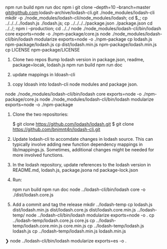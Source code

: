 npm run build npm run doc npm i git clone –depth=10 –branch=master git@github.com:lodash-archive/lodash-cli.git ./node\_modules/lodash-cli mkdir -p ./node\_modules/lodash-cli/node\_modules/lodash; cd $\_; cp ../../../../lodash.js ./lodash.js; cp ../../../../package.json ./package.json cd ../../; npm i –production; cd ../../ node ./node\_modules/lodash-cli/bin/lodash core exports=node -o ./npm-package/core.js node ./node\_modules/lodash-cli/bin/lodash modularize exports=node -o ./npm-package cp lodash.js npm-package/lodash.js cp dist/lodash.min.js npm-package/lodash.min.js cp LICENSE npm-package/LICENSE

1.  Clone two repos Bump lodash version in package.json, readme, package=locak, lodash.js npm run build npm run doc

2.  update mappings in ldoash-cli
3.  copy ldoash into lodash-cli node modules and package json.

node ./node\_modules/lodash-cli/bin/lodash core exports=node -o ./npm-package/core.js node ./node\_modules/lodash-cli/bin/lodash modularize exports=node -o ./npm-package

1.  Clone the two repositories:

    $ git clone https://github.com/lodash/lodash.git
    $ git clone https://github.com/bnjmnt4n/lodash-cli.git

1.  Update lodash-cli to accomdate changes in lodash source. This can typically involve adding new function dependency mappings in lib/mappings.js. Sometimes, additional changes might be needed for more involved functions.
2.  In the lodash repository, update references to the lodash version in README.md, lodash.js, package.jsona nd package-lock.json
3.  Run:

    npm run build
    npm run doc
    node ../lodash-cli/bin/lodash core -o ./dist/lodash.core.js

1.  Add a commit and tag the release mkdir ../lodash-temp cp lodash.js dist/lodash.min.js dist/lodash.core.js dist/lodash.core.min.js ../lodash-temp/ node ../lodash-cli/bin/lodash modularize exports=node -o . cp ../lodash-temp/lodash.core.js core.js cp ../lodash-temp/lodash.core.min.js core.min.js cp ../lodash-temp/lodash.js lodash.js cp ../lodash-temp/lodash.min.js lodash.min.js

❯ node ../lodash-cli/bin/lodash modularize exports=es -o .
